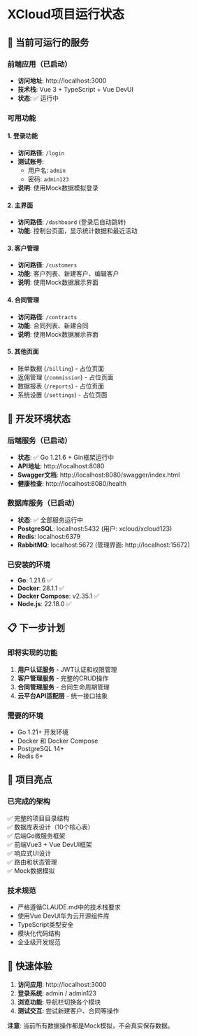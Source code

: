 # XCloud项目运行状态

## 🚀 当前可运行的服务

### 前端应用（已启动）
- **访问地址**: http://localhost:3000
- **技术栈**: Vue 3 + TypeScript + Vue DevUI
- **状态**: ✅ 运行中

### 可用功能

#### 1. 登录功能
- **访问路径**: `/login` 
- **测试账号**: 
  - 用户名: `admin`
  - 密码: `admin123`
- **说明**: 使用Mock数据模拟登录

#### 2. 主界面
- **访问路径**: `/dashboard` (登录后自动跳转)
- **功能**: 控制台页面，显示统计数据和最近活动

#### 3. 客户管理
- **访问路径**: `/customers`
- **功能**: 客户列表、新建客户、编辑客户
- **说明**: 使用Mock数据展示界面

#### 4. 合同管理  
- **访问路径**: `/contracts`
- **功能**: 合同列表、新建合同
- **说明**: 使用Mock数据展示界面

#### 5. 其他页面
- 账单数据 (`/billing`) - 占位页面
- 返佣管理 (`/commission`) - 占位页面  
- 数据报表 (`/reports`) - 占位页面
- 系统设置 (`/settings`) - 占位页面

## 🔧 开发环境状态

### 后端服务（已启动）
- **状态**: ✅ Go 1.21.6 + Gin框架运行中
- **API地址**: http://localhost:8080
- **Swagger文档**: http://localhost:8080/swagger/index.html
- **健康检查**: http://localhost:8080/health

### 数据库服务（已启动）  
- **状态**: ✅ 全部服务运行中
- **PostgreSQL**: localhost:5432 (用户: xcloud/xcloud123)
- **Redis**: localhost:6379
- **RabbitMQ**: localhost:5672 (管理界面: http://localhost:15672)

### 已安装的环境
- **Go**: 1.21.6 ✅
- **Docker**: 28.1.1 ✅  
- **Docker Compose**: v2.35.1 ✅
- **Node.js**: 22.18.0 ✅

## 📋 下一步计划

### 即将实现的功能
1. **用户认证服务** - JWT认证和权限管理
2. **客户管理服务** - 完整的CRUD操作
3. **合同管理服务** - 合同生命周期管理
4. **云平台API适配层** - 统一接口抽象

### 需要的环境
- Go 1.21+ 开发环境
- Docker 和 Docker Compose
- PostgreSQL 14+
- Redis 6+

## 🌟 项目亮点

### 已完成的架构
✅ 完整的项目目录结构  
✅ 数据库表设计（10个核心表）  
✅ 后端Go微服务框架  
✅ 前端Vue3 + Vue DevUI框架  
✅ 响应式UI设计  
✅ 路由和状态管理  
✅ Mock数据模拟  

### 技术规范
- 严格遵循CLAUDE.md中的技术栈要求
- 使用Vue DevUI华为云开源组件库
- TypeScript类型安全
- 模块化代码结构
- 企业级开发规范

## 🎯 快速体验

1. **访问应用**: http://localhost:3000
2. **登录系统**: admin / admin123  
3. **浏览功能**: 导航栏切换各个模块
4. **测试交互**: 尝试新建客户、合同等操作

**注意**: 当前所有数据操作都是Mock模拟，不会真实保存数据。